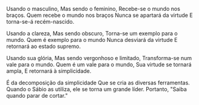 Usando o masculino,
Mas sendo o feminino,
Recebe-se o mundo nos braços.
Quem recebe o mundo nos braços
Nunca se apartará da virtude
E torna-se-á recém-nascido.

Usando a clareza,
Mas sendo obscuro,
Torna-se um exemplo para o mundo.
Quem é exemplo para o mundo
Nunca desviará da virtude
E retornará ao estado supremo.

Usando sua glória,
Mas sendo vergonhoso e limitado,
Transforma-se num vale para o mundo.
Quem é um vale para o mundo,
Sua virtude se tornará ampla,
E retornará à simplicidade.

É da decomposição da simplicidade
Que se cria as diversas ferramentas.
Quando o Sábio as utiliza, ele se torna um grande líder.
Portanto, "Saiba quando parar de cortar."